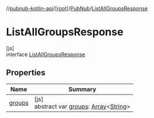 //[pubnub-kotlin-api](../../../../index.md)/[[root]](../../index.md)/[PubNub](../index.md)/[ListAllGroupsResponse](index.md)

# ListAllGroupsResponse

[js]\
interface [ListAllGroupsResponse](index.md)

## Properties

| Name | Summary |
|---|---|
| [groups](groups.md) | [js]<br>abstract var [groups](groups.md): [Array](https://kotlinlang.org/api/core/kotlin-stdlib/kotlin/-array/index.html)&lt;[String](https://kotlinlang.org/api/core/kotlin-stdlib/kotlin/-string/index.html)&gt; |
